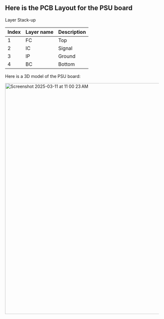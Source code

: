 ## Here is the PCB Layout for the PSU board

Layer Stack-up

| Index | Layer name | Description  |
| ----- | ---------- | ------------ |
| 1     | FC         | Top          |
| 2     | IC         | Signal       |
| 3     | IP         | Ground       |
| 4     | BC         | Bottom       |


Here is a 3D model of the PSU board:

<img width="754" alt="Screenshot 2025-03-11 at 11 00 23 AM" src="https://github.com/user-attachments/assets/266402bf-5e6c-46d5-ac77-59adff50b2f2" />


